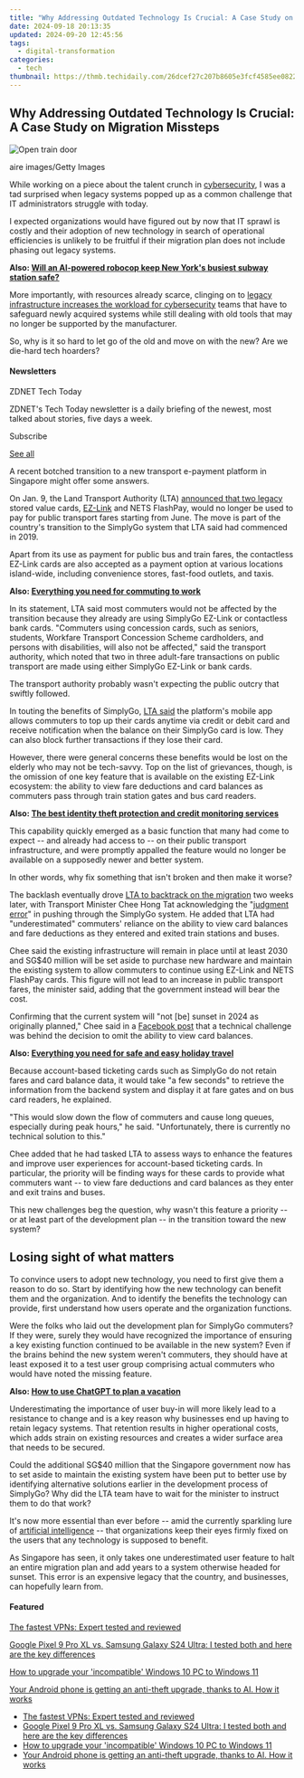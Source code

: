```yaml
---
title: "Why Addressing Outdated Technology Is Crucial: A Case Study on Migration Missteps"
date: 2024-09-18 20:13:35
updated: 2024-09-20 12:45:56
tags:
  - digital-transformation
categories:
  - tech
thumbnail: https://thmb.techidaily.com/26dcef27c207b8605e3fcf4585ee0822110eeb8a794c85ff8e27071c7786d452.jpg
---
```


## Why Addressing Outdated Technology Is Crucial: A Case Study on Migration Missteps

![Open train door](https://www.zdnet.com/a/img/resize/9bc6d80943459f3d2e573cae66e6dcb97c38b553/2024/02/09/6003a845-5be8-4d54-a547-4e162baf7977/gettyimages-1440107086.jpg?auto=webp&width=1280)

aire images/Getty Images

While working on a piece about the talent crunch in [cybersecurity](https://www.zdnet.com/education/computers-tech/what-is-cybersecurity-and-why-cybersecurity-matters/), I was a tad surprised when legacy systems popped up as a common challenge that IT administrators struggle with today. 

I expected organizations would have figured out by now that IT sprawl is costly and their adoption of new technology in search of operational efficiencies is unlikely to be fruitful if their migration plan does not include phasing out legacy systems. 

**Also: [Will an AI-powered robocop keep New York's busiest subway station safe?](https://www.zdnet.com/article/will-an-ai-powered-robocop-keep-new-yorks-busiest-subway-station-safe/)**

More importantly, with resources already scarce, clinging on to [legacy infrastructure increases the workload for cybersecurity](https://www.zdnet.com/article/cybersecurity-teams-need-new-skills-even-as-they-struggle-to-manage-legacy-systems/) teams that have to safeguard newly acquired systems while still dealing with old tools that may no longer be supported by the manufacturer. 

So, why is it so hard to let go of the old and move on with the new? Are we die-hard tech hoarders?

#### Newsletters

ZDNET Tech Today

ZDNET's Tech Today newsletter is a daily briefing of the newest, most talked about stories, five days a week.

 Subscribe

[See all](https://www.zdnet.com/newsletters/)

A recent botched transition to a new transport e-payment platform in Singapore might offer some answers. 

On Jan. 9, the Land Transport Authority (LTA) [announced that two legacy](https://www.lta.gov.sg/content/ltagov/en/newsroom/2024/1/news-releases/ez-link%5Fadult%5Fcardholders%5Fand%5Fnets%5Fflashpay%5Fcardholders%5Fto%5Ftransit%5Fto%5Fsimplygo.html) stored value cards, [EZ-Link](https://www.zdnet.com/finance/another-consortium-joins-race-for-singapore-digital-bank-licence/) and NETS FlashPay, would no longer be used to pay for public transport fares starting from June. The move is part of the country's transition to the SimplyGo system that LTA said had commenced in 2019\. 

Apart from its use as payment for public bus and train fares, the contactless EZ-Link cards are also accepted as a payment option at various locations island-wide, including convenience stores, fast-food outlets, and taxis.

**Also: [Everything you need for commuting to work](https://www.zdnet.com/home-and-office/work-life/everything-you-need-for-commuting-to-work/)**

In its statement, LTA said most commuters would not be affected by the transition because they already are using SimplyGo EZ-Link or contactless bank cards. "Commuters using concession cards, such as seniors, students, Workfare Transport Concession Scheme cardholders, and persons with disabilities, will also not be affected," said the transport authority, which noted that two in three adult-fare transactions on public transport are made using either SimplyGo EZ-Link or bank cards. 

The transport authority probably wasn't expecting the public outcry that swiftly followed. 

In touting the benefits of SimplyGo, [LTA said](https://www.lta.gov.sg/content/dam/ltagov/news/press/2024/240109%5FSimplyGo%5FFAQs%5FAnnexB.pdf) the platform's mobile app allows commuters to top up their cards anytime via credit or debit card and receive notification when the balance on their SimplyGo card is low. They can also block further transactions if they lose their card. 

However, there were general concerns these benefits would be lost on the elderly who may not be tech-savvy. Top on the list of grievances, though, is the omission of one key feature that is available on the existing EZ-Link ecosystem: the ability to view fare deductions and card balances as commuters pass through train station gates and bus card readers. 

**Also: [The best identity theft protection and credit monitoring services](https://www.zdnet.com/article/best-identity-theft-protection-and-credit-monitoring-service/)**

This capability quickly emerged as a basic function that many had come to expect -- and already had access to -- on their public transport infrastructure, and were promptly appalled the feature would no longer be available on a supposedly newer and better system. 

In other words, why fix something that isn't broken and then make it worse?

The backlash eventually drove [LTA to backtrack on the migration](https://www.lta.gov.sg/content/ltagov/en/newsroom/2024/1/news-releases/card-exchange-for-simplygo-ez-link-and-concession-cardholders.html) two weeks later, with Transport Minister Chee Hong Tat acknowledging the "[judgment error](https://www.channelnewsasia.com/singapore/simplygo-full-adoption-push-ez-link-system-fares-judgment-error-2030-chee-hong-tat-4076996)" in pushing through the SimplyGo system. He added that LTA had "underestimated" commuters' reliance on the ability to view card balances and fare deductions as they entered and exited train stations and buses. 

Chee said the existing infrastructure will remain in place until at least 2030 and SG$40 million will be set aside to purchase new hardware and maintain the existing system to allow commuters to continue using EZ-Link and NETS FlashPay cards. This figure will not lead to an increase in public transport fares, the minister said, adding that the government instead will bear the cost. 

Confirming that the current system will "not \[be\] sunset in 2024 as originally planned," Chee said in a [Facebook post](https://www.facebook.com/hongtat.chee/posts/pfbid02ReXRLFriVj2xoxXLxZcBPJ718EjSUtNyqfzGeh6R64ghaVLKdKXugUT9881VfkeVl) that a technical challenge was behind the decision to omit the ability to view card balances. 

**Also: [Everything you need for safe and easy holiday travel](https://www.zdnet.com/article/everything-you-need-for-safe-and-easy-holiday-travel/)**

Because account-based ticketing cards such as SimplyGo do not retain fares and card balance data, it would take "a few seconds" to retrieve the information from the backend system and display it at fare gates and on bus card readers, he explained. 

"This would slow down the flow of commuters and cause long queues, especially during peak hours," he said. "Unfortunately, there is currently no technical solution to this."

Chee added that he had tasked LTA to assess ways to enhance the features and improve user experiences for account-based ticketing cards. In particular, the priority will be finding ways for these cards to provide what commuters want -- to view fare deductions and card balances as they enter and exit trains and buses.

This new challenges beg the question, why wasn't this feature a priority -- or at least part of the development plan -- in the transition toward the new system? 

## Losing sight of what matters

To convince users to adopt new technology, you need to first give them a reason to do so. Start by identifying how the new technology can benefit them and the organization. And to identify the benefits the technology can provide, first understand how users operate and the organization functions. 

Were the folks who laid out the development plan for SimplyGo commuters? If they were, surely they would have recognized the importance of ensuring a key existing function continued to be available in the new system? Even if the brains behind the new system weren't commuters, they should have at least exposed it to a test user group comprising actual commuters who would have noted the missing feature.

**Also: [How to use ChatGPT to plan a vacation](https://www.zdnet.com/article/how-to-use-chatgpt-to-plan-a-vacation/)**

Underestimating the importance of user buy-in will more likely lead to a resistance to change and is a key reason why businesses end up having to retain legacy systems. That retention results in higher operational costs, which adds strain on existing resources and creates a wider surface area that needs to be secured. 

Could the additional SG$40 million that the Singapore government now has to set aside to maintain the existing system have been put to better use by identifying alternative solutions earlier in the development process of SimplyGo? Why did the LTA team have to wait for the minister to instruct them to do that work? 

It's now more essential than ever before -- amid the currently sparkling lure of [artificial intelligence](https://www.zdnet.com/article/what-is-ai-heres-everything-you-need-to-know-about-artificial-intelligence/) \-- that organizations keep their eyes firmly fixed on the users that any technology is supposed to benefit. 

As Singapore has seen, it only takes one underestimated user feature to halt an entire migration plan and add years to a system otherwise headed for sunset. This error is an expensive legacy that the country, and businesses, can hopefully learn from.

#### Featured

[The fastest VPNs: Expert tested and reviewed](https://www.zdnet.com/article/fastest-vpn/ "The fastest VPNs: Expert tested and reviewed")

[Google Pixel 9 Pro XL vs. Samsung Galaxy S24 Ultra: I tested both and here are the key differences](https://www.zdnet.com/article/google-pixel-9-pro-xl-vs-samsung-galaxy-s24-ultra/ "Google Pixel 9 Pro XL vs. Samsung Galaxy S24 Ultra: I tested both and here are the key differences")

[How to upgrade your 'incompatible' Windows 10 PC to Windows 11](https://www.zdnet.com/article/how-to-upgrade-your-incompatible-windows-10-pc-to-windows-11/ "How to upgrade your 'incompatible' Windows 10 PC to Windows 11")

[Your Android phone is getting an anti-theft upgrade, thanks to AI. How it works](https://www.zdnet.com/article/your-android-phone-is-getting-an-anti-theft-upgrade-thanks-to-ai-how-it-works/ "Your Android phone is getting an anti-theft upgrade, thanks to AI. How it works")

* [The fastest VPNs: Expert tested and reviewed](https://www.zdnet.com/article/fastest-vpn/ "The fastest VPNs: Expert tested and reviewed")
* [Google Pixel 9 Pro XL vs. Samsung Galaxy S24 Ultra: I tested both and here are the key differences](https://www.zdnet.com/article/google-pixel-9-pro-xl-vs-samsung-galaxy-s24-ultra/ "Google Pixel 9 Pro XL vs. Samsung Galaxy S24 Ultra: I tested both and here are the key differences")
* [How to upgrade your 'incompatible' Windows 10 PC to Windows 11](https://www.zdnet.com/article/how-to-upgrade-your-incompatible-windows-10-pc-to-windows-11/ "How to upgrade your 'incompatible' Windows 10 PC to Windows 11")
* [Your Android phone is getting an anti-theft upgrade, thanks to AI. How it works](https://www.zdnet.com/article/your-android-phone-is-getting-an-anti-theft-upgrade-thanks-to-ai-how-it-works/ "Your Android phone is getting an anti-theft upgrade, thanks to AI. How it works")

<ins class="adsbygoogle"
     style="display:block"
     data-ad-format="autorelaxed"
     data-ad-client="ca-pub-7571918770474297"
     data-ad-slot="1223367746"></ins>



<ins class="adsbygoogle"
     style="display:block"
     data-ad-client="ca-pub-7571918770474297"
     data-ad-slot="8358498916"
     data-ad-format="auto"
     data-full-width-responsive="true"></ins>
